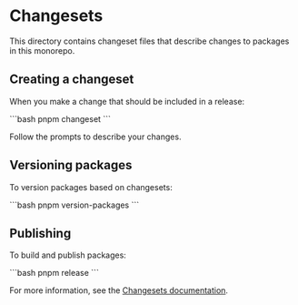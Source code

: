 # Changesets

This directory contains changeset files that describe changes to packages in this monorepo.

## Creating a changeset

When you make a change that should be included in a release:

\`\`\`bash
pnpm changeset
\`\`\`

Follow the prompts to describe your changes.

## Versioning packages

To version packages based on changesets:

\`\`\`bash
pnpm version-packages
\`\`\`

## Publishing

To build and publish packages:

\`\`\`bash
pnpm release
\`\`\`

For more information, see the [Changesets documentation](https://github.com/changesets/changesets).
